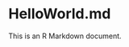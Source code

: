 HelloWorld.md
========================================================

This is an R Markdown document.